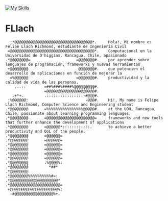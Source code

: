 [![My Skills](https://skillicons.dev/icons?i=js,html,css,wasm)](https://skillicons.dev)

# FLlach
      :*@@@@@@@@@@@@@@@@@@@@@@@@@@@@@@@@@@*.     Hola!, Mi nombre es Felipe Llach Richmond, estudiante de Ingeniería Civil
     =@@@@@@@@@@@@@@@@@@@@@@@@@@@@@@@@@@@@@*.    Computacional en la Universidad de O'higgins, Rancagua, Chile, apasionado
    .*@@@@@@@@=                    =@@@@@@@#.    por aprender sobre lenguajes de programación, frameworks y nuevas herramientas
     +@@@@@@@@                      @@@@@@@#.    que potencien el desarrollo de aplicaciones en función de mejorar la 
      =%@@@@@@                     =@@@@@@@#.    productividad y la calidad de vida de las personas.
        ...::        =##%###%####%@@@@@@@@@#.    
                     =@@@@@@@@@@@@@@@@@@@@@#.    
       .+*+.         .::::::::::::::::-#@@@#.    
     :%@@@@@@:                         -@@@#.    Hi!, My name is Felipe Llach Richmond, Computer Science and Engineering student
    .*@@@@@@@@       =%%%%%%%%%%%%%%%%@@@@@#.    at the UOH, Rancagua, Chile, passionate about learning programming lenguages,
    .*@@@@@@@@       =@@@@@@@@@@@@@@@@@@@@@=     frameworks and new tools that further enhance the development of applications
    .*@@@@@@@@       =@@@@@@*::::::::::::.       to achieve a better productivity and QoL of the people.
    .*@@@@@@@@       =@@@@@@=                    
    .*@@@@@@@@       =@@@@@@=                    
    .*@@@@@@@@       =@@@@@@=                    
    .*@@@@@@@@       =@@@@@@=                    
    .*@@@@@@@@       =@@@@@@=                    
    .*@@@@@@@@       =@@@@@@=                    
    .*@@@@@@@@       :%@@@@%:                    
    .*@@@@@@@@         *##*                      
    .*@@@@@@@@                                   
    .*@@@@@@@@%%%%%%%%%%#=:                      
    .*@@@@@@@@@@@@@@@@@@@@@*                     
    .*@@@@@@@@@@@@@@@@@@@@@@=                    
     +@@@@@@@@@@@@@@@@@@@@@%:                    
      -#@@@@@@@@@@@@@@@@@%+.                     

   

  